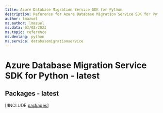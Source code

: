 ```yaml
---
title: Azure Database Migration Service SDK for Python
description: Reference for Azure Database Migration Service SDK for Python
author: lmazuel
ms.author: lmazuel
ms.data: 03/02/2023
ms.topic: reference
ms.devlang: python
ms.service: databasemigrationservice
---
```

# Azure Database Migration Service SDK for Python - latest
## Packages - latest
[!INCLUDE [packages](database-migration-service-index.md)]